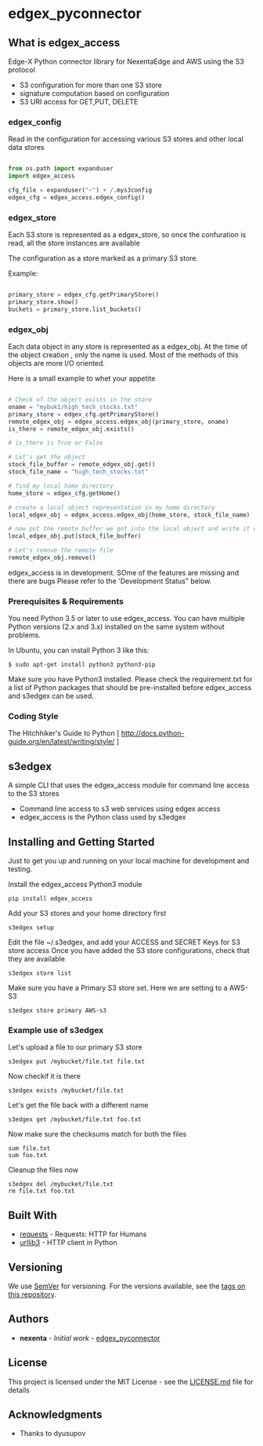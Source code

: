 # edgex_pyconnector

## What is edgex_access

Edge-X Python connector library for NexentaEdge and AWS using the S3 protocol 

- S3 configuration  for more than one S3 store
- signature computation based on configuration
- S3 URI access for GET,PUT, DELETE

### edgex_config

Read in the configuration for accessing various S3 stores and 
other local data stores


```python

from os.path import expanduser
import edgex_access

cfg_file = expanduser("~") + /.mys3config
edgex_cfg = edgex_access.edgex_config()

```

### edgex_store

Each S3 store is represented as a edgex_store, so once the confuration is read,
all the store instances are available

The configuration as a store marked as a primary S3 store. 

Example:
```python

primary_store = edgex_cfg.getPrimaryStore()
primary_store.show()
buckets = primary_store.list_buckets()

```

### edgex_obj

Each data object in any store is represented as a edgex_obj. At the time of 
the object creation , only the name is used. Most of the methods of this objects
are more I/O oriented. 

Here is a small example to whet your appetite

```python

# Check of the object exists in the store
oname = "mybuk1/high_tech_stocks.txt"
primary_store = edgex_cfg.getPrimaryStore()
remote_edgex_obj = edgex_access.edgex_obj(primary_store, oname)
is_there = remote_edgex_obj.exists()

# is_there is True or False

# Let's get the object
stock_file_buffer = remote_edgex_obj.get()
stock_file_name = "high_tech_stocks.txt"

# find my local home directory 
home_store = edgex_cfg.getHome()

# create a local object representation in my home directory 
local_edgex_obj = edgex_access.edgex_obj(home_store, stock_file_name)

# now put the remote buffer we got into the local object and write it out
local_edgex_obj.put(stock_file_buffer)

# Let's remove the remote file
remote_edgex_obj.remove()

```

edgex_access is in development. SOme of the features are missing and there are bugs 
Please refer to the 'Development Status" below.

### Prerequisites & Requirements


You need Python 3.5 or later to use edgex_access.  You can have multiple Python
versions (2.x and 3.x) installed on the same system without problems.

In Ubuntu, you can install Python 3 like this:

    $ sudo apt-get install python3 python3-pip

Make sure you have Python3 installed. Please check the requirement.txt for a list of Python packages 
that should be pre-installed before edgex_access and s3edgex can be used. 

### Coding Style

The Hitchhiker's Guide to Python [ http://docs.python-guide.org/en/latest/writing/style/ ]


## s3edgex

A simple CLI that uses the edgex_access module for command line access to the S3 stores

- Command line access to s3 web services using edgex access
- edgex_access is the Python class used by s3edgex


## Installing and Getting Started

Just to get you up and running on your local machine for development and testing. 

Install the edgex_access Python3 module
```
pip install edgex_access
```
Add your S3 stores and your home directory first 
```
s3edgex setup
```
Edit the file ~/.s3edgex, and add your ACCESS and SECRET Keys for S3 store access
Once you have added the S3 store configurations, check that they are available
```
s3edgex store list
```
Make sure you have a Primary S3 store set. Here we are setting to a AWS-S3 
```
s3edgex store primary AWS-s3
```
### Example use of s3edgex

Let's upload a file to our primary S3 store

```
s3edgex put /mybucket/file.txt file.txt
```
Now checkif it is there 
```
s3edgex exists /mybucket/file.txt
```
Let's get the file back with a different name
```
s3edgex get /mybucket/file.txt foo.txt
```
Now make sure the checksums match for both the files
```
sum file.txt
sum foo.txt
```
Cleanup the files now
```
s3edgex del /mybucket/file.txt
rm file.txt foo.txt
```

## Built With

* [requests](https://github.com/requests/requests) - Requests: HTTP for Humans
* [urllib3](https://github.com/shazow/urllib3) - HTTP client in Python

## Versioning

We use [SemVer](http://semver.org/) for versioning. For the versions available, see the [tags on this repository](https://github.com/your/project/tags). 

## Authors

* **nexenta** - *Initial work* - [edgex_pyconnector](https://github.com/Nexenta/edgex_pyconnector ) 


## License

This project is licensed under the MIT License - see the [LICENSE.md](LICENSE.md) file for details

## Acknowledgments

* Thanks to dyusupov

